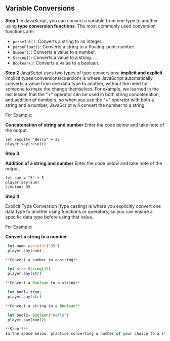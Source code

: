 ## Variable Conversions
 
 **Step 1** 
In JavaScript, you can convert a variable from one type to another using **type conversion functions**. The most commonly used conversion functions are: 
- `parseInt()`: Converts a string to an integer.
-   `parseFloat()`: Converts a string to a floating-point number.
-   `Number()`: Converts a value to a number.
-   `String()`: Converts a value to a string.
-   `Boolean()`: Converts a value to a boolean.

**Step 2**
JavaScript uses two types of type conversions: **implicit and explicit**. 
Implicit types conversions(coercion) is where JavaScript automatically converts a value from one data type to another, without the need for someone to make the change themselves. For example, we learned in the last lesson that the "+" operator can be used in both string concatenation, and addition of numbers, so when you use the "+" operator with both a string and a number, JavaScript will convert the number to a string. 

For Example:

**Concatenation of string and number**
Enter the code below and take note of the output. 

    let result= "Hello" + 35
    player.say(result)
  
 **Step 3**   
 
   **Addition of a string and number**
   Enter the code below and take note of the output. 
    
    let sum = "3" + 5
    player.say(sum)
    //output 35

**Step 4**

Explicit Type Conversion (type casting) is where you explicitly convert one data type to another using functions or operators, so you can ensure a specific data type before using that value.

For Example:

**Convert a string to a number**

   ```javascript 
    let num= parseInt("35")
    player.say(num)

**Convert a number to a string**

    let str= String(35)
    player.say(str)

**Convert a Boolean to a string**

    let bool= true;
    player.say(str)

**Convert a string to a Boolean**

    let bool2= Boolean("Hello")
    player.say(bool2)

**Step 5**
In the space below, practice converting a number of your choice to a string, and say the answer in the chat.




